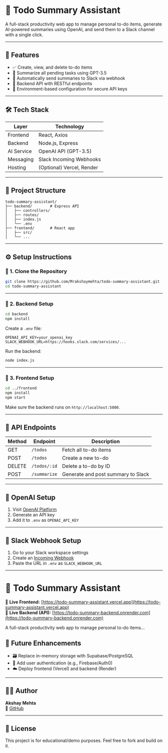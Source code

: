 # 📝 Todo Summary Assistant

A full-stack productivity web app to manage personal to-do items, generate AI-powered summaries using OpenAI, and send them to a Slack channel with a single click.

---

## 🚀 Features

- ✅ Create, view, and delete to-do items
- 🧠 Summarize all pending tasks using GPT-3.5
- 💬 Automatically send summaries to Slack via webhook
- 📡 Backend API with RESTful endpoints
- 🔐 Environment-based configuration for secure API keys

---

## 🛠️ Tech Stack

| Layer       | Technology            |
|-------------|------------------------|
| Frontend    | React, Axios           |
| Backend     | Node.js, Express       |
| AI Service  | OpenAI API (GPT-3.5)   |
| Messaging   | Slack Incoming Webhooks|
| Hosting     | (Optional) Vercel, Render |

---

## 🧾 Project Structure

```
todo-summary-assistant/
├── backend/        # Express API
│   ├── controllers/
│   ├── routes/
│   ├── index.js
│   └── .env
├── frontend/       # React app
│   ├── src/
│   └── ...
```

---

## ⚙️ Setup Instructions

### 🔹 1. Clone the Repository

```bash
git clone https://github.com/Mrakshaymehta/todo-summary-assistant.git
cd todo-summary-assistant
```

---

### 🔹 2. Backend Setup

```bash
cd backend
npm install
```

Create a `.env` file:

```env
OPENAI_API_KEY=your_openai_key
SLACK_WEBHOOK_URL=https://hooks.slack.com/services/...
```

Run the backend:

```bash
node index.js
```

---

### 🔹 3. Frontend Setup

```bash
cd ../frontend
npm install
npm start
```

Make sure the backend runs on `http://localhost:5000`.

---

## 🔗 API Endpoints

| Method | Endpoint         | Description                      |
|--------|------------------|----------------------------------|
| GET    | `/todos`         | Fetch all to-do items            |
| POST   | `/todos`         | Create a new to-do               |
| DELETE | `/todos/:id`     | Delete a to-do by ID             |
| POST   | `/summarize`     | Generate and post summary to Slack |

---

## 🔐 OpenAI Setup

1. Visit [OpenAI Platform](https://platform.openai.com/account/api-keys)
2. Generate an API key
3. Add it to `.env` as `OPENAI_API_KEY`

---

## 💬 Slack Webhook Setup

1. Go to your Slack workspace settings
2. Create an [Incoming Webhook](https://api.slack.com/messaging/webhooks)
3. Paste the URL in `.env` as `SLACK_WEBHOOK_URL`

---
# 📝 Todo Summary Assistant

🔗 **Live Frontend:** [https://todo-summary-assistant.vercel.app](https://todo-summary-assistant.vercel.app)  
🔗 **Live Backend (API):** [https://todo-summary-backend.onrender.com](https://todo-summary-backend.onrender.com)

A full-stack productivity web app to manage personal to-do items...

## 📌 Future Enhancements

- 🗃️ Replace in-memory storage with Supabase/PostgreSQL
- 🔐 Add user authentication (e.g., Firebase/Auth0)
- ☁️ Deploy frontend (Vercel) and backend (Render)

---

## 👨‍💻 Author

**Akshay Mehta**  
📎 [GitHub](https://github.com/Mrakshaymehta)

---

## 🌟 License

This project is for educational/demo purposes. Feel free to fork and build on it.
